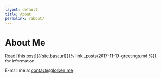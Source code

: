 ```yaml
---
layout: default
title: About
permalink: /about/
---
```

# About Me

Read [this post]({{site.baseurl}}{% link _posts/2017-11-19-greetings.md %}) for information.

E-mail me at <contact@glorken.me>.
